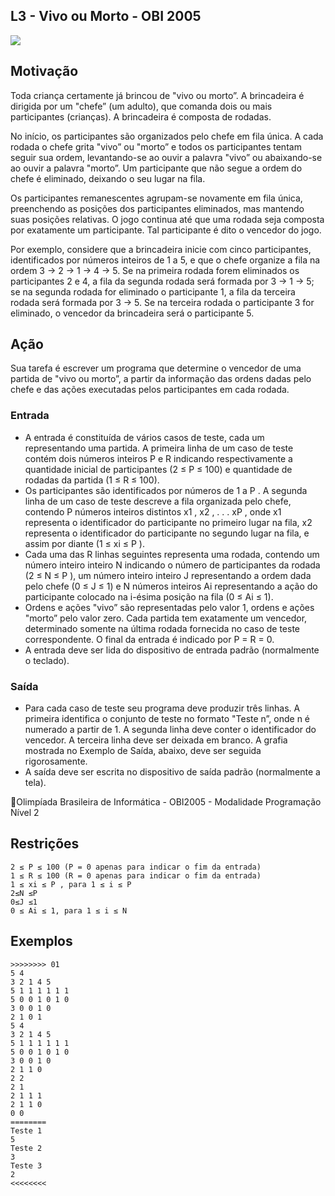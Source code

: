 ## L3 - Vivo ou Morto - OBI 2005


![](__capa.jpg)

## Motivação

Toda criança certamente já brincou de "vivo ou morto”. A brincadeira é dirigida por um "chefe” (um adulto), que comanda dois ou mais participantes (crianças). A brincadeira é composta de rodadas. 

No inı́cio, os participantes são organizados pelo chefe em fila única. A cada rodada o chefe grita "vivo” ou "morto” e todos os participantes tentam seguir sua ordem, levantando-se ao ouvir a palavra "vivo” ou abaixando-se ao ouvir a palavra "morto”. Um participante que não segue a ordem do chefe é eliminado, deixando o seu lugar na fila.

Os participantes remanescentes agrupam-se novamente em fila única, preenchendo as posições dos participantes eliminados, mas mantendo suas posições relativas. O jogo continua até que uma rodada seja composta por exatamente um participante. Tal participante é dito o vencedor do jogo.

Por exemplo, considere que a brincadeira inicie com cinco participantes, identificados por números inteiros de 1 a 5, e que o chefe organize a fila na ordem 3 → 2 → 1 → 4 → 5. Se na primeira rodada forem eliminados os participantes 2 e 4, a fila da segunda rodada será formada por 3 → 1 → 5; se na segunda rodada for eliminado o participante 1, a fila da terceira rodada será formada por 3 → 5. Se na terceira rodada o participante 3 for eliminado, o vencedor da brincadeira será o participante 5.  
  
## Ação

Sua tarefa é escrever um programa que determine o vencedor de uma partida de "vivo ou morto”, a partir da informação das ordens dadas pelo chefe e das ações executadas pelos participantes em cada rodada.  
  
### Entrada

- A entrada é constituı́da de vários casos de teste, cada um representando uma partida. A primeira linha de um caso de teste contém dois números inteiros P e R indicando respectivamente a quantidade inicial de participantes (2 ≤ P ≤ 100) e quantidade de rodadas da partida (1 ≤ R ≤ 100). 
- Os participantes são identificados por números de 1 a P . A segunda linha de um caso de teste descreve a fila organizada pelo chefe, contendo P números inteiros distintos x1 , x2 , . . . xP , onde x1 representa o identificador do participante no primeiro lugar na fila, x2 representa o identificador do participante no segundo lugar na fila, e assim por diante (1 ≤ xi ≤ P ).
- Cada uma das R linhas seguintes representa uma rodada, contendo um número inteiro inteiro N indicando o número de participantes da rodada (2 ≤ N ≤ P ), um número inteiro inteiro J representando a ordem dada pelo chefe (0 ≤ J ≤ 1) e N números inteiros Ai representando a ação do participante colocado na i-ésima posição na fila (0 ≤ Ai ≤ 1).
- Ordens e ações "vivo” são representadas pelo valor 1, ordens e ações "morto” pelo valor zero. Cada partida tem exatamente um vencedor, determinado somente na última rodada fornecida no caso de teste correspondente. O final da entrada é indicado por P = R = 0.
- A entrada deve ser lida do dispositivo de entrada padrão (normalmente o teclado).  
  
### Saída

- Para cada caso de teste seu programa deve produzir três linhas. A primeira identifica o conjunto de teste no formato "Teste n”, onde n é numerado a partir de 1. A segunda linha deve conter o identificador do vencedor. A terceira linha deve ser deixada em branco. A grafia mostrada no Exemplo de Saı́da, abaixo, deve ser seguida rigorosamente.  
- A saı́da deve ser escrita no dispositivo de saı́da padrão (normalmente a tela).  
  
Olimpı́ada Brasileira de Informática - OBI2005 - Modalidade Programação Nı́vel 2  
  
## Restrições

```
2 ≤ P ≤ 100 (P = 0 apenas para indicar o fim da entrada)  
1 ≤ R ≤ 100 (R = 0 apenas para indicar o fim da entrada)  
1 ≤ xi ≤ P , para 1 ≤ i ≤ P  
2≤N ≤P  
0≤J ≤1  
0 ≤ Ai ≤ 1, para 1 ≤ i ≤ N
```

## Exemplos

```
>>>>>>>> 01
5 4
3 2 1 4 5
5 1 1 1 1 1 1
5 0 0 1 0 1 0
3 0 0 1 0
2 1 0 1
5 4
3 2 1 4 5
5 1 1 1 1 1 1
5 0 0 1 0 1 0
3 0 0 1 0
2 1 1 0
2 2
2 1
2 1 1 1
2 1 1 0
0 0
========
Teste 1
5
Teste 2
3
Teste 3
2
<<<<<<<<
```


